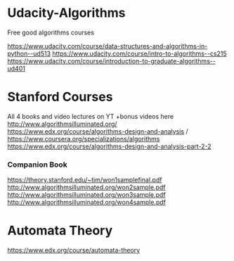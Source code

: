 # Udacity-Algorithms
Free good algorithms courses

https://www.udacity.com/course/data-structures-and-algorithms-in-python--ud513
https://www.udacity.com/course/intro-to-algorithms--cs215
https://www.udacity.com/course/introduction-to-graduate-algorithms--ud401


# Stanford Courses
All 4 books and video lectures on YT +bonus videos here
http://www.algorithmsilluminated.org/
https://www.edx.org/course/algorithms-design-and-analysis  / https://www.coursera.org/specializations/algorithms
https://www.edx.org/course/algorithms-design-and-analysis-part-2-2
### Companion Book
https://theory.stanford.edu/~tim/won1samplefinal.pdf
http://www.algorithmsilluminated.org/won2sample.pdf
http://www.algorithmsilluminated.org/won3sample.pdf
http://www.algorithmsilluminated.org/won4sample.pdf



# Automata Theory
https://www.edx.org/course/automata-theory
